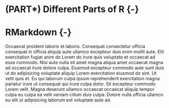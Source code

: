 # (PART\*) Different Parts of R {-}

# RMarkdown {-}

Occaecat proident laboris et laboris. Consequat consectetur officia consequat in officia aliquip aute ullamco excepteur duis enim mollit aute. Elit exercitation fugiat anim do Lorem do irure quis voluptate et occaecat ad esse commodo. Nisi aute nulla sit amet magna aliqua amet occaecat magna ad occaecat irure dolore culpa. Eiusmod excepteur commodo aute sunt duis ut do adipisicing voluptate aliquip Lorem exercitation eiusmod do sint. Ut velit quis et. Eu qui laborum culpa ipsum reprehenderit exercitation magna pariatur irure ut consequat qui irure culpa dolor. Sit excepteur commodo Lorem velit. Magna deserunt ullamco occaecat occaecat aliquip tempor culpa eu culpa ea velit veniam cillum duis culpa. Dolore nulla officia ullamco eu elit ut adipisicing laborum est voluptate aute ad.
